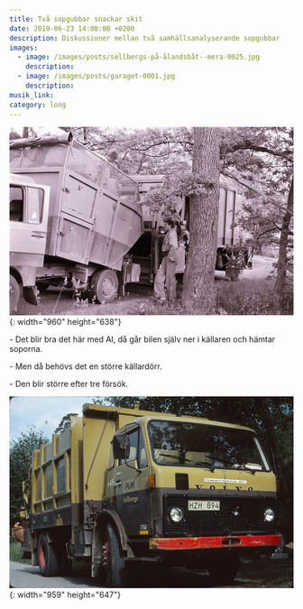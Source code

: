 ```yaml
---
title: Två sopgubbar snackar skit
date: 2019-06-23 14:00:00 +0200
description: Diskussioner mellan två samhällsanalyserande sopgubbar
images:
  - image: /images/posts/sellbergs-på-ålandsbåt--mera-0025.jpg
    description:
  - image: /images/posts/garaget-0001.jpg
    description:
musik_link:
category: long
---
```


![](/images/posts/garaget-0001.jpg){: width="960" height="638"}

\- Det blir bra det h&auml;r med AI, d&aring; g&aring;r bilen sj&auml;lv ner i k&auml;llaren och h&auml;mtar soporna.

\- Men d&aring; behövs det en större k&auml;llardörr.

\- Den blir större efter tre försök.

![](/images/posts/sellbergs-på-ålandsbåt--mera-0025.jpg){: width="959" height="647"}